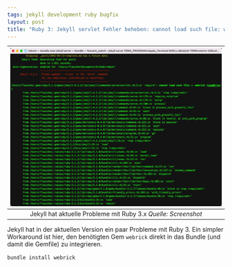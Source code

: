```yaml
---
tags: jekyll development ruby bugfix
layout: post
title: "Ruby 3: Jekyll servlet Fehler beheben: cannot load such file: webrick"
---
```


|![Screenshot eines macOS Terminals, jekyll serve schlägt fehl.](/assets/posts/terminal-jekyll-webrick.jpg)|
|:-:|
|Jekyll hat aktuelle Probleme mit Ruby 3.x *Quelle: Screenshot*|

Jekyll hat in der aktuellen Version ein paar Probleme mit Ruby 3. Ein simpler Workaround ist hier, den benötigten Gem `webrick` direkt in das Bundle (und damit die Gemfile) zu integrieren.

```bash
bundle install webrick
```